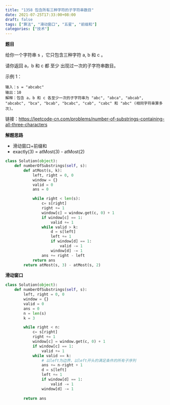 ```yaml
---
title: "1358 包含所有三种字符的子字符串数目"
date: 2021-07-25T17:33:00+08:00
draft: false
tags: ["算法", "滑动窗口", "五星", "前缀和"]
categories: ["技术"]
---
```


**题目**

给你一个字符串 s ，它只包含三种字符 a, b 和 c 。

请你返回 a，b 和 c 都 至少 出现过一次的子字符串数目。

示例 1：
```
输入：s = "abcabc"
输出：10
解释：包含 a，b 和 c 各至少一次的子字符串为 "abc", "abca", "abcab", "abcabc", "bca", "bcab", "bcabc", "cab", "cabc" 和 "abc" (相同字符串算多次)。
```

链接：https://leetcode-cn.com/problems/number-of-substrings-containing-all-three-characters

**解题思路**

* 滑动窗口+前缀和
* exactly(3) = atMost(3) - atMost(2)

```python
class Solution(object):
    def numberOfSubstrings(self, s):
        def atMost(s, k):
            left, right = 0, 0
            window = {}
            valid = 0
            ans = 0

            while right < len(s):
                c= s[right]
                right += 1
                window[c] = window.get(c, 0) + 1
                if window[c] == 1:
                    valid += 1
                while valid > k:
                    d = s[left]
                    left += 1
                    if window[d] == 1:
                        valid -= 1
                    window[d] -= 1
                ans += right - left
            return ans
        return atMost(s, 3) - atMost(s, 2)
```

**滑动窗口**

```python
class Solution(object):
    def numberOfSubstrings(self, s):
        left, right = 0, 0
        window = {}
        valid = 0
        ans = 0
        n = len(s)
        k = 3

        while right < n:
            c= s[right]
            right += 1
            window[c] = window.get(c, 0) + 1
            if window[c] == 1:
                valid += 1
            while valid == k:
                # 以left为边界，以left开头的满足条件的所有子序列
                ans += n-right + 1
                d = s[left]
                left += 1
                if window[d] == 1:
                    valid -= 1
                window[d] -= 1
            
        return ans
```